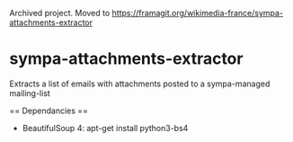 Archived project. Moved to https://framagit.org/wikimedia-france/sympa-attachments-extractor

# sympa-attachments-extractor
Extracts a list of emails with attachments posted to a sympa-managed mailing-list

== Dependancies ==
* BeautifulSoup 4: apt-get install python3-bs4
